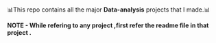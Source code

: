 📊This repo contains all the major **Data-analysis** projects that I made.📊

**NOTE -  While refering to any project ,first refer the readme file in that project .**
